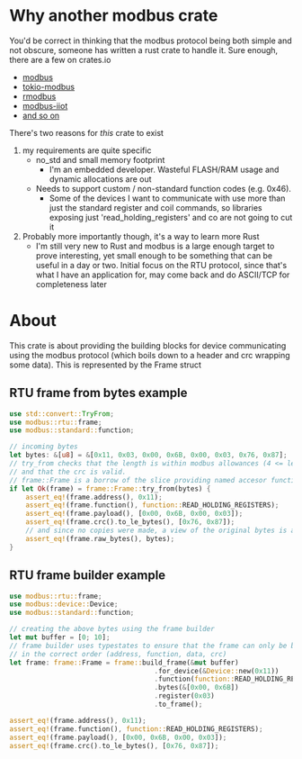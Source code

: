 # Why another modbus crate
You'd be correct in thinking that the modbus protocol being both simple and not obscure, someone has written a rust crate to handle it. Sure enough, there are a few on crates.io
- [modbus](https://docs.rs/modbus/modbus/)
- [tokio-modbus](https://crates.io/crates/tokio-modbus)
- [rmodbus](https://crates.io/crates/rmodbus)
- [modbus-iiot](https://crates.io/crates/modbus-iiot)
- [and so on](https://crates.io/search?q=modbus&sort=relevance)

There's two reasons for *this* crate to exist

1) my requirements are quite specific
   - no_std and small memory footprint
     - I'm an embedded developer. Wasteful FLASH/RAM usage and dynamic allocations are out
   - Needs to support custom / non-standard function codes (e.g. 0x46).
     - Some of the devices I want to communicate with use more than just the standard register and coil commands, so libraries exposing just 'read_holding_registers' and co are not going to cut it
2) Probably more importantly though, it's a way to learn more Rust
   - I'm still very new to Rust and modbus is a large enough target to prove interesting, yet small enough to be something that can be useful in a day or two. Initial focus on the RTU protocol, since that's what I have an application for, may come back and do ASCII/TCP for completeness later

# About
This crate is about providing the building blocks for device communicating using the modbus protocol (which boils down to a header and crc wrapping some data). This is represented by the Frame struct

## RTU frame from bytes example
```rust
use std::convert::TryFrom;
use modbus::rtu::frame;
use modbus::standard::function;

// incoming bytes
let bytes: &[u8] = &[0x11, 0x03, 0x00, 0x6B, 0x00, 0x03, 0x76, 0x87];
// try_from checks that the length is within modbus allowances (4 <= len <= 255)
// and that the crc is valid.
// frame::Frame is a borrow of the slice providing named accesor functions  for the bytes within
if let Ok(frame) = frame::Frame::try_from(bytes) {
    assert_eq!(frame.address(), 0x11);
    assert_eq!(frame.function(), function::READ_HOLDING_REGISTERS);
    assert_eq!(frame.payload(), [0x00, 0x6B, 0x00, 0x03]);
    assert_eq!(frame.crc().to_le_bytes(), [0x76, 0x87]);
    // and since no copies were made, a view of the original bytes is available
    assert_eq!(frame.raw_bytes(), bytes);
}
```

## RTU frame builder example
```rust
use modbus::rtu::frame;
use modbus::device::Device;
use modbus::standard::function;

// creating the above bytes using the frame builder
let mut buffer = [0; 10];
// frame builder uses typestates to ensure that the frame can only be built
// in the correct order (address, function, data, crc)
let frame: frame::Frame = frame::build_frame(&mut buffer)
                                    .for_device(&Device::new(0x11))
                                    .function(function::READ_HOLDING_REGISTERS)
                                    .bytes(&[0x00, 0x6B])
                                    .register(0x03)
                                    .to_frame();

assert_eq!(frame.address(), 0x11);
assert_eq!(frame.function(), function::READ_HOLDING_REGISTERS);
assert_eq!(frame.payload(), [0x00, 0x6B, 0x00, 0x03]);
assert_eq!(frame.crc().to_le_bytes(), [0x76, 0x87]);
```